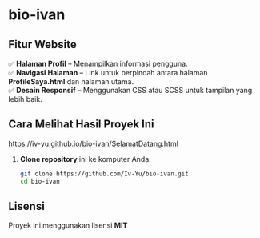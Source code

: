 # **bio-ivan**  

## **Fitur Website**  
✅ **Halaman Profil** – Menampilkan informasi pengguna.  
✅ **Navigasi Halaman** – Link untuk berpindah antara halaman **ProfileSaya.html** dan halaman utama.  
✅ **Desain Responsif** – Menggunakan CSS atau SCSS untuk tampilan yang lebih baik.  

## **Cara Melihat Hasil Proyek Ini**  
  https://iv-yu.github.io/bio-ivan/SelamatDatang.html

1. **Clone repository** ini ke komputer Anda:  
   ```bash
   git clone https://github.com/Iv-Yu/bio-ivan.git
   cd bio-ivan

## **Lisensi**  
Proyek ini menggunakan lisensi **MIT**
